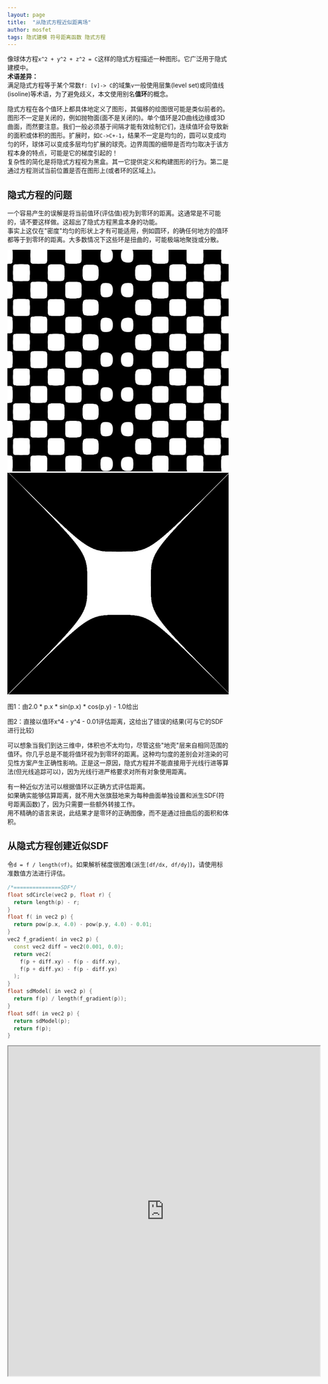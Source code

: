 ```yaml
---
layout: page
title:  "从隐式方程近似距离场"
author: mosfet
tags: 隐式建模 符号距离函数 隐式方程
---
```

像球体方程`x^2 + y^2 + z^2 = C`这样的隐式方程描述一种图形。它广泛用于隐式建模中。  
**术语差异：**  
满足隐式方程等于某个常数`f: [v]-> C`的域集`v`一般使用层集(level set)或同值线(isoline)等术语，为了避免歧义，本文使用别名**值环**的概念。  

隐式方程在各个值环上都具体地定义了图形，其偏移的绘图很可能是类似前者的。图形不一定是关闭的，例如抛物面(面不是关闭的)。单个值环是2D曲线边缘或3D曲面，而然要注意。我们一般必须基于间隔才能有效绘制它们，连续值环会导致新的面积或体积的图形。扩展时，如`C->C+-1`，结果不一定是均匀的，圆可以变成均匀的环，球体可以变成多层均匀扩展的球壳。边界周围的细带是否均匀取决于该方程本身的特点，可能是它的梯度引起的！  
复杂性的简化是将隐式方程视为黑盒。其一它提供定义和构建图形的行为。第二是通过方程测试当前位置是否在图形上(或者环的区域上)。  
## 隐式方程的问题
一个容易产生的误解是将当前值环(评估值)视为到零环的距离。这通常是不可能的，请不要这样做。这超出了隐式方程黑盒本身的功能。  
事实上这仅在"密度"均匀的形状上才有可能适用，例如圆环，的确任何地方的值环都等于到零环的距离。大多数情况下这些环是扭曲的，可能极端地聚拢或分散。  
<div class="x gr txac">
  <div class="x la flex mg0">
    <div class="x la item3-lg item12 pd0">
      <img src="/assets/i/2-1.png">
    </div>
    <div class="x la item3-lg item12 pd0">
      <img src="/assets/i/2-2.png">
    </div>
  </div>
  <p>图1：由2.0 * p.x * sin(p.x) * cos(p.y) - 1.0给出</p>
  <p>图2：直接以值环x^4 - y^4 - 0.01评估距离，这给出了错误的结果(可与它的SDF进行比较)</p>
</div>
可以想象当我们到达三维中，体积也不太均匀，尽管这些"地壳"层来自相同范围的值环。你几乎总是不能将值环视为到零环的距离。这种均匀度的差别会对渲染的可见性方案产生正确性影响。正是这一原因，隐式方程并不能直接用于光线行进等算法(但光线追踪可以)，因为光线行进严格要求对所有对象使用距离。  

有一种近似方法可以根据值环以正确方式评估距离。  
如果确实能够估算距离，就不用大张旗鼓地来为每种曲面单独设置和派生SDF(符号距离函数)了，因为只需要一些额外转接工作。  
用不精确的语言来说，此结果才是零环的正确图像，而不是通过扭曲后的面积和体积。  

## 从隐式方程创建近似SDF
令`d = f / length(▽f)`。如果解析梯度很困难(派生`[df/dx, df/dy]`)，请使用标准数值方法进行评估。
```cpp
/*===============SDF*/
float sdCircle(vec2 p, float r) {
  return length(p) - r;
}
float f( in vec2 p) {
  return pow(p.x, 4.0) - pow(p.y, 4.0) - 0.01;
}
vec2 f_gradient( in vec2 p) {
  const vec2 diff = vec2(0.001, 0.0);
  return vec2(
    f(p + diff.xy) - f(p - diff.xy),
    f(p + diff.yx) - f(p - diff.yx)
  );
}
float sdModel( in vec2 p) {
  return f(p) / length(f_gradient(p));
}
float sdf( in vec2 p) {
  return sdModel(p);
  return f(p);
}
```

<iframe src="https://editor.p5js.org/mosfet-archive/full/tUyIMA5xw" width="710" height="750"></iframe>